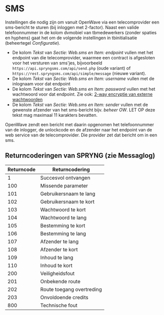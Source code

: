 # SMS

Instellingen die nodig zijn om vanuit OpenWave via een telecomprovider een sms-bericht te sturen (bij inloggen met 2-factor).
Naast een valide telefoonnummer in de kolom dvmobiel van tbmedewerkers (zonder spaties en hyphens) gaat het om de volgende instellingen in tbinitialisatie (beheertegel _Configuratie_).

- De kolom _Tekst_ van _Sectie: Web.sms en Item: endpoint_ vullen met het endpoint van die telecomprovider, waarmee een contract is afgesloten voor het versturen van sms'jes, bijvoorbeeld `https://api.spryngsms.com/api/send.php` (oude variant) of `https://rest.spryngsms.com/api/simple/message` (nieuwe variant).
- De kolom _Tekst_ van _Sectie: Web.sms en Item: username_ vullen met de inlognaam voor dat endpoint
- De kolom _Tekst_ van _Sectie: Web.sms en Item: password_ vullen met het wachtwoord voor dat endpoint. Zie ook: [2-way encryptie van externe wachtwoorden](./2way_encryptie_externe_wachtwoorden.md)
- De kolom _Tekst_ van _Sectie: Web.sms en Item: sender_ vullen met de gewenste afzender van het sms-bericht bijv. _beheer OW_. LET OP deze tekst mag maximaal 11 karakters bevatten.

OpenWave zendt een bericht met daarin opgenomen het telefoonnummer van de inlogger, de unlockcode en de afzender naar het endpoint van de web service van de telecomprovider. Die provider zet dat bericht om in een sms.

## Returncoderingen van SPRYNG (zie Messaglog)

| Returncode | Returncodering            |
| ---------- | ------------------------- |
| 1          | Succesvol ontvangen       |
| 100        | Missende parameter        |
| 101        | Gebruikersnaam te lang    |
| 102        | Gebruikersnaam te kort    |
| 103        | Wachtwoord te kort        |
| 104        | Wachtwoord te lang        |
| 105        | Bestemming te kort        |
| 106        | Bestemming te lang        |
| 107        | Afzender te lang          |
| 108        | Afzender te kort          |
| 109        | Inhoud te lang            |
| 110        | Inhoud te kort            |
| 200        | Veiligheidsfout           |
| 201        | Onbekende route           |
| 202        | Route toegang overtreding |
| 203        | Onvoldoende credits       |
| 800        | Technische fout           |
